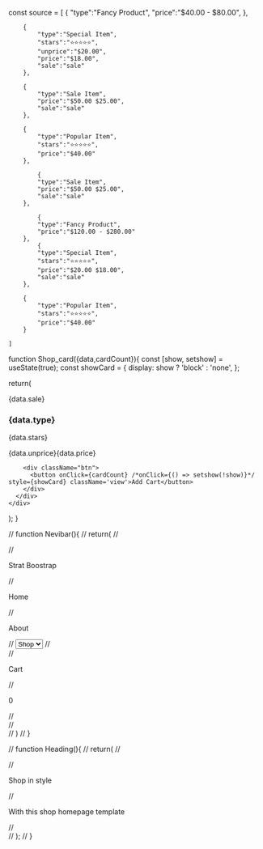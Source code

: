 const source = [
{
"type":"Fancy Product",
"price":"$40.00 - $80.00",
},

        {
            "type":"Special Item",
            "stars":"⭐⭐⭐⭐⭐",
            "unprice":"$20.00",
            "price":"$18.00",
            "sale":"sale"
        },

        {
            "type":"Sale Item",
            "price":"$50.00 $25.00",
            "sale":"sale"
        },

        {
            "type":"Popular Item",
            "stars":"⭐⭐⭐⭐⭐",
            "price":"$40.00"
        },

            {
            "type":"Sale Item",
            "price":"$50.00 $25.00",
            "sale":"sale"
        },

            {
            "type":"Fancy Product",
            "price":"$120.00 - $280.00"
        },
            {
            "type":"Special Item",
            "stars":"⭐⭐⭐⭐⭐",
            "price":"$20.00 $18.00",
            "sale":"sale"
        },

        {
            "type":"Popular Item",
            "stars":"⭐⭐⭐⭐⭐",
            "price":"$40.00"
        }

    ]

function Shop_card({data,cardCount}){
const [show, setshow] = useState(true);
const showCard = {
display: show ? 'block' : 'none',
};

return(
<div className="mainbox">
<div className="shop_card">
<div className="pic">
<span className='sale'>{data.sale}</span>
</div>
<div className='pricecant'>
<h3 className="heading">{data.type}</h3>
<p className="rating">{data.stars}</p>
<p className="price"><span>{data.unprice}</span>{data.price}</p>
</div>

        <div className="btn">
          <button onClick={cardCount} /*onClick={() => setshow(!show)}*/ style={showCard} className='view'>Add Cart</button>
        </div>
      </div>
    </div>

);
}

// function Nevibar(){
// return(
// <div className="nev_bar">
// <p className='logo'>Strat Boostrap</p>
// <p>Home</p>
// <p>About</p>
// <select name="shop" id="">
// <option value="">Shop</option>
// <option value="hello">hello</option>
// </select>
// <div className='card_count'>
// <p className='nev_icon'>Cart</p>
// <p className='count'>0</p>
// </div>
// </div>
// )
// }

// function Heading(){
// return(
// <div className="heading_page">
// <p className="first_head">Shop in style</p>
// <p className="second_head">With this shop homepage template</p>
// </div>
// );
// }
